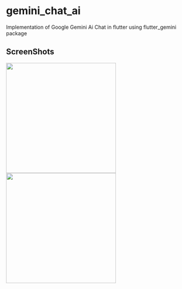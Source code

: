 # gemini_chat_ai

Implementation of Google Gemini Ai Chat in flutter using flutter_gemini package 

## ScreenShots 
<img src="https://github.com/mohShahbel/flutter-gemini-ai/assets/126721635/c40c9299-07e8-484a-ae7f-4b7c36d35908" width="300">
<img src="https://github.com/mohShahbel/flutter-gemini-ai/blob/main/screenshots/Screenshot_%D9%A2%D9%A0%D9%A2%D9%A4%D9%A0%D9%A2%D9%A2%D9%A8_%D9%A0%D9%A9%D9%A4%D9%A7%D9%A5%D9%A7.jpg" width="300">
